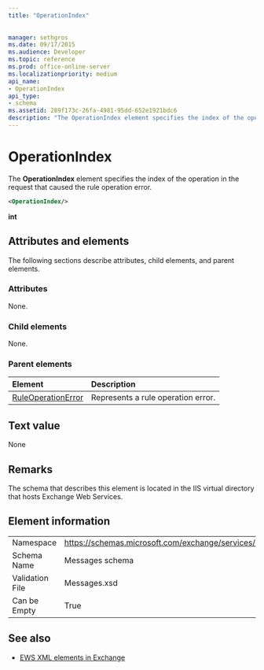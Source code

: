 ```yaml
---
title: "OperationIndex"
 
 
manager: sethgros
ms.date: 09/17/2015
ms.audience: Developer
ms.topic: reference
ms.prod: office-online-server
ms.localizationpriority: medium
api_name:
- OperationIndex
api_type:
- schema
ms.assetid: 289f173c-26fa-4981-95dd-652e1921bdc6
description: "The OperationIndex element specifies the index of the operation in the request that caused the rule operation error."
---
```


# OperationIndex

The **OperationIndex** element specifies the index of the operation in the request that caused the rule operation error. 
  
```XML
<OperationIndex/>
```

 **int**
## Attributes and elements

The following sections describe attributes, child elements, and parent elements.
  
### Attributes

None.
  
### Child elements

None.
  
### Parent elements

|**Element**|**Description**|
|:-----|:-----|
|[RuleOperationError](ruleoperationerror.md) <br/> |Represents a rule operation error.  <br/> |
   
## Text value

None
  
## Remarks

The schema that describes this element is located in the IIS virtual directory that hosts Exchange Web Services.
  
## Element information

|||
|:-----|:-----|
|Namespace  <br/> |https://schemas.microsoft.com/exchange/services/2006/messages  <br/> |
|Schema Name  <br/> |Messages schema  <br/> |
|Validation File  <br/> |Messages.xsd  <br/> |
|Can be Empty  <br/> |True  <br/> |
   
## See also



- [EWS XML elements in Exchange](ews-xml-elements-in-exchange.md)

